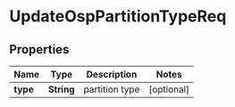 # UpdateOspPartitionTypeReq

## Properties
Name | Type | Description | Notes
------------ | ------------- | ------------- | -------------
**type** | **String** | partition type |  [optional]
